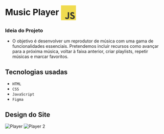 <div className="Player">
  <h1>
    Music Player
    <img align="center" alt="javascript" height="50" width="50" src="https://github.com/devicons/devicon/blob/master/icons/javascript/javascript-original.svg"/>
  </h1>
</div>

### Ideia do Projeto 
- O objetivo é desenvolver um reprodutor de música com uma gama de funcionalidades essenciais. Pretendemos incluir recursos como avançar para a próxima música, voltar à faixa anterior, criar playlists, repetir músicas e marcar favoritos.

## Tecnologias usadas
- `HTML`
- `CSS`
- `JavaScript`
- `Figma`

## Design do Site
![Player](https://user-images.githubusercontent.com/89430801/220196128-87d3feab-6a43-4f70-8184-6e55592832ab.svg)
![Player 2](https://user-images.githubusercontent.com/89430801/220196122-4896b55c-01db-4f64-8be2-981660683ceb.svg)

